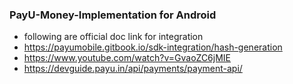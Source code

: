 
### PayU-Money-Implementation for Android

- following are official doc link for integration
- https://payumobile.gitbook.io/sdk-integration/hash-generation
- https://www.youtube.com/watch?v=GvaoZC6jMIE
- https://devguide.payu.in/api/payments/payment-api/

